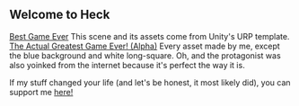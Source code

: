 ## Welcome to Heck

[Best Game Ever](BestGame) This scene and its assets come from Unity's URP template.
[The Actual Greatest Game Ever! (Alpha)](AstolfoJumps) Every asset made by me, except the blue background and white long-square. Oh, and the protagonist was also yoinked from the internet because it's perfect the way it is.

If my stuff changed your life (and let's be honest, it most likely did), you can support me [here!](https://www.youtube.com/watch?v=dQw4w9WgXcQ)
